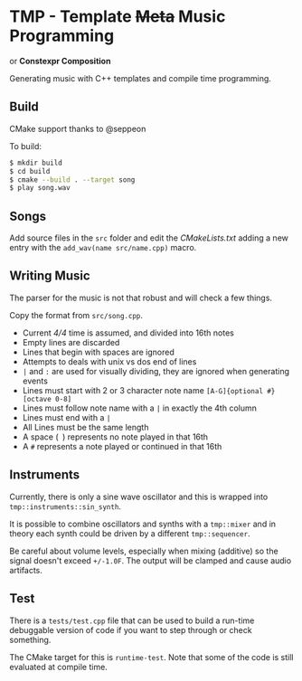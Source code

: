 # TMP - Template ~~Meta~~ Music Programming

or **Constexpr Composition**

Generating music with C++ templates and compile time programming.

## Build

CMake support thanks to @seppeon

To build:

```sh
$ mkdir build
$ cd build
$ cmake --build . --target song
$ play song.wav
```

## Songs

Add source files in the `src` folder and edit the _CMakeLists.txt_
adding a new entry with the `add_wav(name src/name.cpp)` macro.

## Writing Music

The parser for the music is not that robust and will check a few things.

Copy the format from `src/song.cpp`.

* Current _4/4_ time is assumed, and divided into 16th notes
* Empty lines are discarded
* Lines that begin with spaces are ignored
* Attempts to deals with unix vs dos end of lines
* `|` and `:` are used for visually dividing, they are ignored when generating
  events
* Lines must start with 2 or 3 character note name `[A-G]{optional #}[octave 0-8]`
* Lines must follow note name with a `|` in exactly the 4th column
* Lines must end with a `|`
* All Lines must be the same length
* A space (` `) represents no note played in that 16th
* A `#` represents a note played or continued in that 16th

## Instruments

Currently, there is only a sine wave oscillator and this is wrapped
into `tmp::instruments::sin_synth`.

It is possible to combine oscillators and synths with a `tmp::mixer`
and in theory each synth could be driven by a different `tmp::sequencer`.

Be careful about volume levels, especially when mixing (additive) so
the signal doesn't exceed `+/-1.0F`. The output will be clamped
and cause audio artifacts.

## Test

There is a `tests/test.cpp` file that can be used to build a run-time
debuggable version of code if you want to step through or check something.

The CMake target for this is `runtime-test`. Note that some of the code is
still evaluated at compile time.
